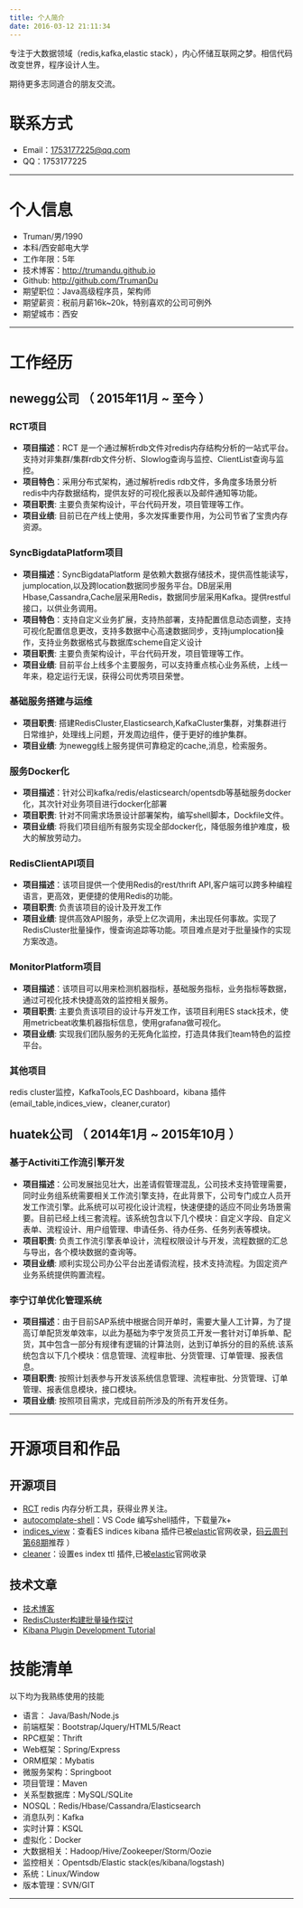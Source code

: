 ```yaml
---
title: 个人简介
date: 2016-03-12 21:11:34
---
```


专注于大数据领域（redis,kafka,elastic stack），内心怀储互联网之梦。相信代码改变世界，程序设计人生。

期待更多志同道合的朋友交流。


# 联系方式

- Email：1753177225@qq.com
- QQ：1753177225

---

# 个人信息

 - Truman/男/1990
 - 本科/西安邮电大学
 - 工作年限：5年
 - 技术博客：http://trumandu.github.io
 - Github:  http://github.com/TrumanDu
 - 期望职位：Java高级程序员，架构师
 - 期望薪资：税前月薪16k~20k，特别喜欢的公司可例外
 - 期望城市：西安

---

# 工作经历

## newegg公司 （ 2015年11月 ~ 至今 ）

### RCT项目 
- **项目描述**：RCT 是一个通过解析rdb文件对redis内存结构分析的一站式平台。 支持对非集群/集群rdb文件分析、Slowlog查询与监控、ClientList查询与监控。
- **项目特色**：采用分布式架构，通过解析redis rdb文件，多角度多场景分析redis中内存数据结构，提供友好的可视化报表以及邮件通知等功能。
- **项目职责**: 主要负责架构设计，平台代码开发，项目管理等工作。
- **项目业绩**: 目前已在产线上使用，多次发挥重要作用，为公司节省了宝贵内存资源。


### SyncBigdataPlatform项目 
- **项目描述**：SyncBigdataPlatform 是依赖大数据存储技术，提供高性能读写，jumplocation,以及跨location数据同步服务平台。DB层采用Hbase,Cassandra,Cache层采用Redis，数据同步层采用Kafka。提供restful接口，以供业务调用。
- **项目特色**：支持自定义业务扩展，支持热部署，支持配置信息动态调整，支持可视化配置信息更改，支持多数据中心高速数据同步，支持jumplocation操作，支持业务数据格式与数据库scheme自定义设计
- **项目职责**: 主要负责架构设计，平台代码开发，项目管理等工作。
- **项目业绩**: 目前平台上线多个主要服务，可以支持重点核心业务系统，上线一年来，稳定运行无误，获得公司优秀项目荣誉。

### 基础服务搭建与运维
- **项目职责**: 搭建RedisCluster,Elasticsearch,KafkaCluster集群，对集群进行日常维护，处理线上问题，开发周边组件，便于更好的维护集群。
- **项目业绩**: 为newegg线上服务提供可靠稳定的cache,消息，检索服务。

### 服务Docker化
- **项目描述**：针对公司kafka/redis/elasticsearch/opentsdb等基础服务docker化，其次针对业务项目进行docker化部署
- **项目职责**: 针对不同需求场景设计部署架构，编写shell脚本，Dockfile文件。
- **项目业绩**: 将我们项目组所有服务实现全部docker化，降低服务维护难度，极大的解放劳动力。

### RedisClientAPI项目
- **项目描述**：该项目提供一个使用Redis的rest/thrift API,客户端可以跨多种编程语言，更高效，更便捷的使用Redis的功能。
- **项目职责**: 负责该项目的设计及开发工作
- **项目业绩**: 提供高效API服务，承受上亿次调用，未出现任何事故。实现了RedisCluster批量操作，慢查询追踪等功能。项目难点是对于批量操作的实现方案改造。

### MonitorPlatform项目 
- **项目描述**：该项目可以用来检测机器指标，基础服务指标，业务指标等数据，通过可视化技术快捷高效的监控相关服务。
- **项目职责**: 主要负责该项目的设计与开发工作，该项目利用ES stack技术，使用metricbeat收集机器指标信息，使用grafana做可视化。
- **项目业绩**: 实现我们团队服务的无死角化监控，打造具体我们team特色的监控平台。

### 其他项目
redis cluster监控，KafkaTools,EC Dashboard，kibana 插件(email_table,indices_view，cleaner,curator)

## huatek公司 （ 2014年1月 ~ 2015年10月 ）

### 基于Activiti工作流引擎开发
- **项目描述**：公司发展拙见壮大，出差请假管理混乱，公司技术支持管理需要，同时业务组系统需要相关工作流引擎支持，在此背景下，公司专门成立人员开发工作流引擎。此系统可以可视化设计流程，快速便捷的适应不同业务场景需要。目前已经上线三套流程。该系统包含以下几个模块：自定义字段、自定义表单、流程设计、用户组管理、申请任务、待办任务、任务列表等模块。
- **项目职责**: 
负责工作流引擎表单设计，流程权限设计与开发，流程数据的汇总与导出，各个模块数据的查询等。
- **项目业绩**: 
顺利实现公司办公平台出差请假流程，技术支持流程。为固定资产业务系统提供购置流程。


### 李宁订单优化管理系统
- **项目描述**：由于目前SAP系统中根据合同开单时，需要大量人工计算，为了提高订单配货发单效率，以此为基础为李宁发货员工开发一套针对订单拆单、配货，其中包含一部分有规律有逻辑的计算法则，达到订单拆分的目的系统.该系统包含以下几个模块：信息管理、流程审批、分货管理、订单管理、报表信息。
- **项目职责**: 按照计划表参与开发该系统信息管理、流程审批、分货管理、订单管理、报表信息模块，接口模块。
- **项目业绩**: 按照项目需求，完成目前所涉及的所有开发任务。

---

# 开源项目和作品

## 开源项目

 - [RCT](https://github.com/xaecbd/RCT) redis 内存分析工具，获得业界关注。
 - [autocomplate-shell](https://github.com/TrumanDu/autocomplate-shell)：VS Code 编写shell插件，下载量7k+
 - [indices_view](https://github.com/TrumanDu/indices_view)：查看ES indices kibana 插件已被[elastic](https://www.elastic.co/guide/en/kibana/current/known-plugins.html)官网收录，[码云周刊第68期](https://blog.gitee.com/2018/04/16/weekly068/)推荐 ）
 - [cleaner](https://github.com/TrumanDu/cleaner)：设置es index ttl 插件,已被[elastic](https://www.elastic.co/guide/en/kibana/current/known-plugins.html)官网收录

## 技术文章
- [技术博客](http://trumandu.github.io)
- [RedisCluster构建批量操作探讨](http://trumandu.github.io/2016/05/09/RedisCluster%E6%9E%84%E5%BB%BA%E6%89%B9%E9%87%8F%E6%93%8D%E4%BD%9C%E6%8E%A2%E8%AE%A8/)
- [Kibana Plugin Development Tutorial](https://kibana.gitbook.io/kibana-plugin-development-tutorial/) 

# 技能清单

以下均为我熟练使用的技能

- 语言： Java/Bash/Node.js
- 前端框架：Bootstrap/Jquery/HTML5/React
- RPC框架：Thrift
- Web框架：Spring/Express
- ORM框架：Mybatis
- 微服务架构：Springboot
- 项目管理：Maven
- 关系型数据库：MySQL/SQLite
- NOSQL：Redis/Hbase/Cassandra/Elasticsearch
- 消息队列：Kafka
- 实时计算：KSQL
- 虚拟化：Docker
- 大数据相关：Hadoop/Hive/Zookeeper/Storm/Oozie
- 监控相关：Opentsdb/Elastic stack(es/kibana/logstash)
- 系统：Linux/Window
- 版本管理：SVN/GIT

---
